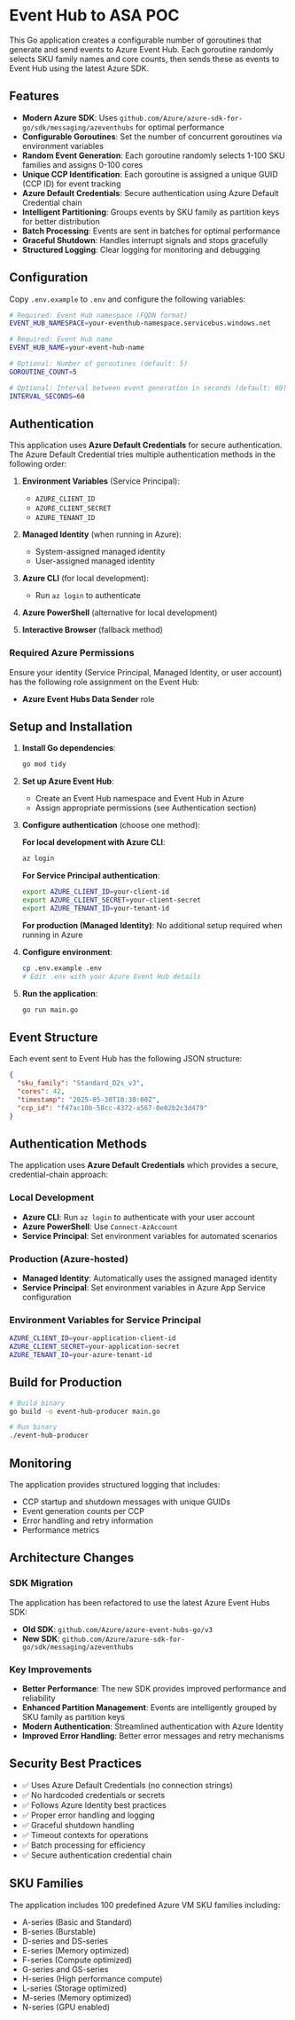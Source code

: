 # Event Hub to ASA POC

This Go application creates a configurable number of goroutines that generate and send events to Azure Event Hub. Each goroutine randomly selects SKU family names and core counts, then sends these as events to Event Hub using the latest Azure SDK.

## Features

- **Modern Azure SDK**: Uses `github.com/Azure/azure-sdk-for-go/sdk/messaging/azeventhubs` for optimal performance
- **Configurable Goroutines**: Set the number of concurrent goroutines via environment variables
- **Random Event Generation**: Each goroutine randomly selects 1-100 SKU families and assigns 0-100 cores
- **Unique CCP Identification**: Each goroutine is assigned a unique GUID (CCP ID) for event tracking
- **Azure Default Credentials**: Secure authentication using Azure Default Credential chain
- **Intelligent Partitioning**: Groups events by SKU family as partition keys for better distribution
- **Batch Processing**: Events are sent in batches for optimal performance
- **Graceful Shutdown**: Handles interrupt signals and stops gracefully
- **Structured Logging**: Clear logging for monitoring and debugging

## Configuration

Copy `.env.example` to `.env` and configure the following variables:

```bash
# Required: Event Hub namespace (FQDN format)
EVENT_HUB_NAMESPACE=your-eventhub-namespace.servicebus.windows.net

# Required: Event Hub name
EVENT_HUB_NAME=your-event-hub-name

# Optional: Number of goroutines (default: 5)
GOROUTINE_COUNT=5

# Optional: Interval between event generation in seconds (default: 60)
INTERVAL_SECONDS=60
```

## Authentication

This application uses **Azure Default Credentials** for secure authentication. The Azure Default Credential tries multiple authentication methods in the following order:

1. **Environment Variables** (Service Principal):
   - `AZURE_CLIENT_ID`
   - `AZURE_CLIENT_SECRET`
   - `AZURE_TENANT_ID`

2. **Managed Identity** (when running in Azure):
   - System-assigned managed identity
   - User-assigned managed identity

3. **Azure CLI** (for local development):
   - Run `az login` to authenticate

4. **Azure PowerShell** (alternative for local development)

5. **Interactive Browser** (fallback method)

### Required Azure Permissions

Ensure your identity (Service Principal, Managed Identity, or user account) has the following role assignment on the Event Hub:
- **Azure Event Hubs Data Sender** role

## Setup and Installation

1. **Install Go dependencies**:
   ```bash
   go mod tidy
   ```

2. **Set up Azure Event Hub**:
   - Create an Event Hub namespace and Event Hub in Azure
   - Assign appropriate permissions (see Authentication section)

3. **Configure authentication** (choose one method):

   **For local development with Azure CLI**:
   ```bash
   az login
   ```

   **For Service Principal authentication**:
   ```bash
   export AZURE_CLIENT_ID=your-client-id
   export AZURE_CLIENT_SECRET=your-client-secret
   export AZURE_TENANT_ID=your-tenant-id
   ```

   **For production (Managed Identity)**: No additional setup required when running in Azure

4. **Configure environment**:
   ```bash
   cp .env.example .env
   # Edit .env with your Azure Event Hub details
   ```

5. **Run the application**:
   ```bash
   go run main.go
   ```

## Event Structure

Each event sent to Event Hub has the following JSON structure:

```json
{
  "sku_family": "Standard_D2s_v3",
  "cores": 42,
  "timestamp": "2025-05-30T10:30:00Z",
  "ccp_id": "f47ac10b-58cc-4372-a567-0e02b2c3d479"
}
```

## Authentication Methods

The application uses **Azure Default Credentials** which provides a secure, credential-chain approach:

### Local Development
- **Azure CLI**: Run `az login` to authenticate with your user account
- **Azure PowerShell**: Use `Connect-AzAccount`
- **Service Principal**: Set environment variables for automated scenarios

### Production (Azure-hosted)
- **Managed Identity**: Automatically uses the assigned managed identity
- **Service Principal**: Set environment variables in Azure App Service configuration

### Environment Variables for Service Principal
```bash
AZURE_CLIENT_ID=your-application-client-id
AZURE_CLIENT_SECRET=your-application-secret
AZURE_TENANT_ID=your-azure-tenant-id
```

## Build for Production

```bash
# Build binary
go build -o event-hub-producer main.go

# Run binary
./event-hub-producer
```

## Monitoring

The application provides structured logging that includes:
- CCP startup and shutdown messages with unique GUIDs
- Event generation counts per CCP
- Error handling and retry information
- Performance metrics

## Architecture Changes

### SDK Migration
The application has been refactored to use the latest Azure Event Hubs SDK:
- **Old SDK**: `github.com/Azure/azure-event-hubs-go/v3`
- **New SDK**: `github.com/Azure/azure-sdk-for-go/sdk/messaging/azeventhubs`

### Key Improvements
- **Better Performance**: The new SDK provides improved performance and reliability
- **Enhanced Partition Management**: Events are intelligently grouped by SKU family as partition keys
- **Modern Authentication**: Streamlined authentication with Azure Identity
- **Improved Error Handling**: Better error messages and retry mechanisms

## Security Best Practices

- ✅ Uses Azure Default Credentials (no connection strings)
- ✅ No hardcoded credentials or secrets
- ✅ Follows Azure Identity best practices
- ✅ Proper error handling and logging
- ✅ Graceful shutdown handling
- ✅ Timeout contexts for operations
- ✅ Batch processing for efficiency
- ✅ Secure authentication credential chain

## SKU Families

The application includes 100 predefined Azure VM SKU families including:
- A-series (Basic and Standard)
- B-series (Burstable)
- D-series and DS-series
- E-series (Memory optimized)
- F-series (Compute optimized)
- G-series and GS-series
- H-series (High performance compute)
- L-series (Storage optimized)
- M-series (Memory optimized)
- N-series (GPU enabled)

